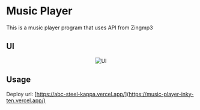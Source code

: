 
# Music Player

This is a music player program that uses API from Zingmp3



## UI
<div align="center">
  <img src="https://github.com/user-attachments/assets/3030a2b1-52f7-45ba-9a44-01558f74f23a" alt="UI">
</div>


## Usage
Deploy url: [https://abc-steel-kappa.vercel.app/](https://music-player-inky-ten.vercel.app/)

